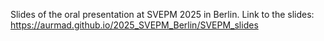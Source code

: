 Slides of the oral presentation at SVEPM 2025 in Berlin. Link to the slides: https://aurmad.github.io/2025_SVEPM_Berlin/SVEPM_slides
